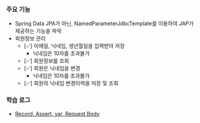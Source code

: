 ### 주요 기능

- Spring Data JPA가 아닌, NamedParameterJdbcTemplate를 이용하여 JAP가 제공하는 기능을 파악
- 회원정보 관리
  - [✅] 이메일, 닉네임, 생년월일을 입력받아 저장
    - 닉네임은 10자를 초과불가
  - [✅] 회원정보를 조회
  - [✅] 회원은 닉네임을 변경
    - 닉네임은 10자를 초과불가
  - [✅] 회원의 닉네임 변경이력을 저장 및 조회

### 학습 로그 

- [Record, Assert, var, Request Body](https://github.com/Suxxxxhyun/sns-project/blob/main/learning-log/learning-log.md)
